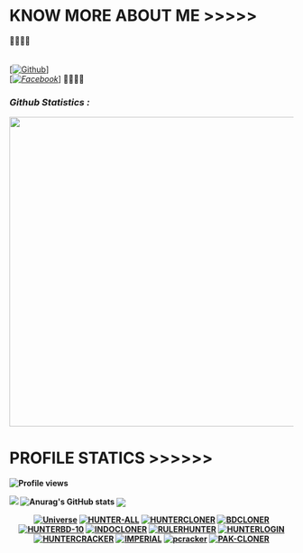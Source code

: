 <!--
**DevillHaunter/DevillHaunter** is a ✨ _special_ ✨ repository because its `README.md` (this file) appears on your GitHub profile.

Here are some ideas to get you started:

- 🔭 I’m currently working on NotepadApi
- 🌱 I’m currently learning python and Html
- 👯 I’m looking to collaborate on python
- 🤔 I’m looking for help with Facebook // Like
- 💬 Ask me about Python
- 📫 How to reach me: [FACEBOOK](https://www.facebook.com/alaminkhan.60)[https://www.facebook.com/alaminkhan.60]
- 😄 Pronouns: He/His
- ⚡ Fun fact: I am a normal User
-->
# KNOW MORE ABOUT ME >>>>>
<b>🔰🔰🔰🔰</b> </br></b></br> <br>[[![Github](https://img.shields.io/badge/Github-[HUNTERBOY_ALAMIN-green?style=flat-square&logo=GITHUBlogoColor=blue&labelColor=blue)](https://github.com/Hunter-alamin)]<br> [_[![Facebook](https://img.shields.io/badge/Facebook-HUNTERBOY_ALAMIN-yellow?style=flat-square&logo=facebooklogoColor=green&labelColor=red)](https://www.facebook.com/alaminkhan.60)_]
<b>🔰🔰🔰🔰<b>

<h3><b><i> Github Statistics :</i></b></h3>
<a href="https://github.com/Hunter-alamin"><img width=550 src="https://github-profile-trophy.vercel.app/?username=Hunter-alamin&theme=dracula&no-frame=true&title=Followers,Stars,Commit,Repository,Issues"/></a>

# PROFILE STATICS >>>>>>
![Profile views](https://gpvc.arturio.dev/Hunter-alamin)


![](https://github-readme-stats.vercel.app/api?username=Hunter-alamin&&show_icons=true&title_color=ffffff&icon_color=tokyonight&text_color=daf7dc&bg_color=151515)
![Anurag's GitHub stats](https://github-readme-stats.vercel.app/api?username=Hunter-alamin&show_icons=true&theme=radical)
<img align="center" src="https://github-readme-stats.anuraghazra1.vercel.app/api/top-langs/?username=Hunter-alamin&layout=compact&theme=chartreuse-dark" />
<p align="center">
<a href="https://github.com/Hunter-alamin/Universe"><img title="Universe" src="https://github-readme-stats.vercel.app/api/pin/?username=Hunter-alamin&repo=Universe&theme=vision-friendly-dark"></a>
<a href="https://github.com/Hunter-alamin/HUNTER-ALL"><img title="HUNTER-ALL" src="https://github-readme-stats.vercel.app/api/pin/?username=Hunter-alamin&repo=HUNTER-ALL&theme=vision-friendly-dark"></a>
<a href="https://github.com/Hunter-alamin/HUNTERCLONER"><img title="HUNTERCLONER" src="https://github-readme-stats.vercel.app/api/pin/?username=Hunter-alamin&repo=HUNTERCLONER&theme=vision-friendly-dark"></a>
<a href="https://github.com/Hunter-alamin/BDCLONER"><img title="BDCLONER" src="https://github-readme-stats.vercel.app/api/pin/?username=Hunter-alamin&repo=BDCLONER&theme=vision-friendly-dark"></a>
<a href="https://github.com/Hunter-alamin/HUNTERBD-10"><img title="HUNTERBD-10" src="https://github-readme-stats.vercel.app/api/pin/?username=Hunter-alamin&repo=HUNTERBD-10&theme=vision-friendly-dark"></a>
<a href="https://github.com/Hunter-alamin/INDOCLONER"><img title="INDOCLONER" src="https://github-readme-stats.vercel.app/api/pin/?username=Hunter-alamin&repo=INDOCLONER&theme=vision-friendly-dark"></a>
<a href="https://github.com/Hunter-alamin/RULERHUNTER"><img title="RULERHUNTER" src="https://github-readme-stats.vercel.app/api/pin/?username=Hunter-alamin&repo=RULERHUNTER&theme=vision-friendly-dark"></a>
<a href="https://github.com/Hunter-alamin/HUNTERLOGIN"><img title="HUNTERLOGIN" src="https://github-readme-stats.vercel.app/api/pin/?username=Hunter-alamin&repo=HUNTERLOGIN&theme=vision-friendly-dark"></a>
<a href="https://github.com/Hunter-alamin/HUNTERCRACKER"><img title="HUNTERCRACKER" src="https://github-readme-stats.vercel.app/api/pin/?username=Hunter-alamin&repo=HUNTERCRACKER&theme=vision-friendly-dark"></a>
<a href="https://github.com/Hunter-alamin/IMPERIAL"><img title="IMPERIAL" src="https://github-readme-stats.vercel.app/api/pin/?username=Hunter-alamin&repo=IMPERIAL&theme=vision-friendly-dark"></a>
<a href="https://github.com/Hunter-alamin/pcracker"><img title="pcracker" src="https://github-readme-stats.vercel.app/api/pin/?username=Hunter-alamin&repo=pcracker&theme=vision-friendly-dark"></a>
<a href="https://github.com/Hunter-alamin/PAK-CLONER"><img title="PAK-CLONER" src="https://github-readme-stats.vercel.app/api/pin/?username=Hunter-alamin&repo=PAK-CLONER&theme=vision-friendly-dark"></a>
</p>
